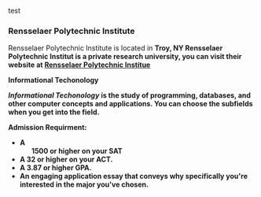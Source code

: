 test 

### Rensselaer Polytechnic Institute
<p4> Rensselaer Polytechnic Institute is located in 
<b> Troy, NY <b/> </p4>
<p5> Rensselaer Polytechnic Institut is a private research university, you can visit their website at <a href="https://rpi.edu/"> Rensselaer Polytechnic Institue </a> </p5>

<p3> Informational Techonology </p3>
<p> <i> Informational Techonology </i> is the study of programming, databases, and other computer concepts and applications. You can choose the subfields when
you get into the field. </p>

<p4> Admission Requirment: </p4>
<ul> 
    <li> A <ul> 1500 or higher on your SAT </ul> </li> 
    <li> A 32 or higher on your ACT. </li>
    <li> A 3.87 or higher GPA. </li> 
    <li> An engaging application essay that conveys why specifically you're interested in the major you've chosen.</li>
</ul>